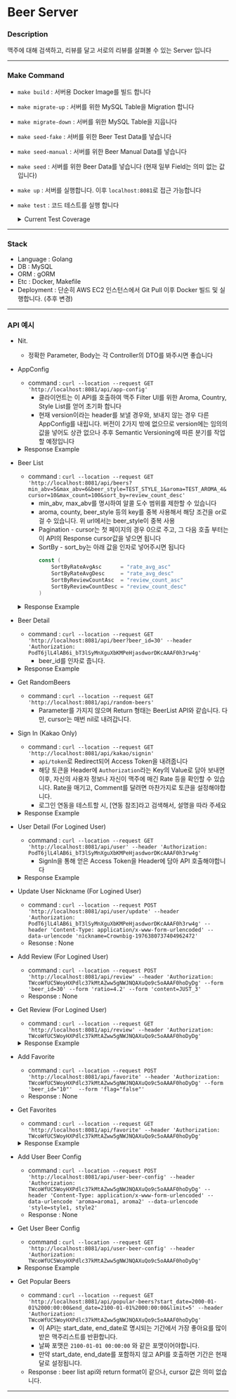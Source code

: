 # Beer Server


### Description
맥주에 대해 검색하고, 리뷰를 달고 서로의 리뷰를 살펴볼 수 있는 Server 입니다

--- 
### Make Command
* `make build` : 서버용 Docker Image를 빌드 합니다
* `make migrate-up` : 서버를 위한 MySQL Table을 Migration 합니다
* `make migrate-down` : 서버를 위한 MySQL Table을 지웁니다
* `make seed-fake` : 서버를 위한 Beer Test Data를 넣습니다
* `make seed-manual` : 서버를 위한 Beer Manual Data를 넣습니다
* `make seed` : 서버를 위한 Beer Data를 넣습니다 (현재 일부 Field는 의미 없는 값입니다)
* `make up` : 서버를 실행합니다. 이후 `localhost:8081`로 접근 가능합니다 
* `make test` : 코드 테스트를 실행 합니다
    <details>
    <summary>Current Test Coverage</summary>
    <p>

    ```bash
    go test ./... -coverprofile cover.out


    ?       github.com/UdonSari/beer-server/controller      [no test files]
    ok      github.com/UdonSari/beer-server/controller/beersvc      0.749s  coverage: 0.0% of statements [no tests to run]
    ?       github.com/UdonSari/beer-server/controller/beersvc/dto  [no test files]
    ok      github.com/UdonSari/beer-server/controller/usersvc      0.567s  coverage: 0.0% of statements [no tests to run]
    ?       github.com/UdonSari/beer-server/controller/usersvc/dto  [no test files]
    ok      github.com/UdonSari/beer-server/domain/beer     1.011s  coverage: 88.1% of statements
    ok      github.com/UdonSari/beer-server/domain/beer/repo        0.386s  coverage: 0.0% of statements [no tests to run]
    ok      github.com/UdonSari/beer-server/domain/user     0.375s  coverage: 0.0% of statements [no tests to run]
    ok      github.com/UdonSari/beer-server/domain/user/repo        0.993s  coverage: 0.0% of statements [no tests to run]
    ?       github.com/UdonSari/beer-server/main    [no test files]
    ok      github.com/UdonSari/beer-server/main/server     1.167s  coverage: 0.0% of statements [no tests to run]
    ?       github.com/UdonSari/beer-server/migration       [no test files]
    ?       github.com/UdonSari/beer-server/migration/commands      [no test files]
    ?       github.com/UdonSari/beer-server/util    [no test files]
    ```

    ```bash
    go tool cover -func cover.out


    github.com/UdonSari/beer-server/controller/beersvc/controller.go:25:    NewController                   0.0%
    github.com/UdonSari/beer-server/controller/beersvc/controller.go:39:    GetBeers                        0.0%
    github.com/UdonSari/beer-server/controller/beersvc/controller.go:109:   GetBeer                         0.0%
    github.com/UdonSari/beer-server/controller/beersvc/controller.go:186:   AddReview                       0.0%
    github.com/UdonSari/beer-server/controller/beersvc/controller.go:217:   GetReview                       0.0%
    github.com/UdonSari/beer-server/controller/beersvc/controller.go:251:   GetAppConfig                    0.0%
    github.com/UdonSari/beer-server/controller/beersvc/controller.go:261:   getDummyAppConfig               0.0%
    github.com/UdonSari/beer-server/controller/usersvc/controller.go:21:    NewController                   0.0%
    github.com/UdonSari/beer-server/controller/usersvc/controller.go:33:    SignInKakao                     0.0%
    github.com/UdonSari/beer-server/controller/usersvc/controller.go:47:    GetToken                        0.0%
    github.com/UdonSari/beer-server/controller/usersvc/controller.go:64:    GetUser                         0.0%
    github.com/UdonSari/beer-server/controller/usersvc/controller.go:79:    UpdateNickName                  0.0%
    github.com/UdonSari/beer-server/domain/beer/repo/beerrepo.go:29:        New                             0.0%
    github.com/UdonSari/beer-server/domain/beer/repo/beerrepo.go:36:        AddBeer                         0.0%
    github.com/UdonSari/beer-server/domain/beer/repo/beerrepo.go:43:        GetBeer                         0.0%
    github.com/UdonSari/beer-server/domain/beer/repo/beerrepo.go:59:        GetBeers                        0.0%
    github.com/UdonSari/beer-server/domain/beer/repo/beerrepo.go:140:       UpdateBeerRateAvg               0.0%
    github.com/UdonSari/beer-server/domain/beer/repo/beerrepo.go:145:       AddReview                       0.0%
    github.com/UdonSari/beer-server/domain/beer/repo/beerrepo.go:171:       GetReviews                      0.0%
    github.com/UdonSari/beer-server/domain/beer/repo/beerrepo.go:190:       GetReviewCount                  0.0%
    github.com/UdonSari/beer-server/domain/beer/repo/beerrepo.go:196:       GetReviewByBeerIDAndUserID      0.0%
    github.com/UdonSari/beer-server/domain/beer/repo/beerrepo.go:211:       GetReviewsByUserID              0.0%
    github.com/UdonSari/beer-server/domain/beer/repo/mapper.go:12:          mapDBReviewToReview             0.0%
    github.com/UdonSari/beer-server/domain/beer/repo/mapper.go:23:          mapReviewToDBReview             0.0%
    github.com/UdonSari/beer-server/domain/beer/repo/mapper.go:32:          mapBeerToDBBeer                 0.0%
    github.com/UdonSari/beer-server/domain/beer/repo/mapper.go:46:          mapDBBeerToBeer                 0.0%
    github.com/UdonSari/beer-server/domain/beer/repo/mapper.go:62:          splitAndGetArray                0.0%
    github.com/UdonSari/beer-server/domain/beer/repo/mapper.go:67:          splitAndGetString               0.0%
    github.com/UdonSari/beer-server/domain/beer/repo/model.go:29:           TableName                       0.0%
    github.com/UdonSari/beer-server/domain/beer/repo/model.go:42:           TableName                       0.0%
    github.com/UdonSari/beer-server/domain/beer/usecase.go:26:              NewUseCase                      100.0%
    github.com/UdonSari/beer-server/domain/beer/usecase.go:33:              AddBeer                         100.0%
    github.com/UdonSari/beer-server/domain/beer/usecase.go:37:              GetBeers                        100.0%
    github.com/UdonSari/beer-server/domain/beer/usecase.go:41:              GetBeer                         100.0%
    github.com/UdonSari/beer-server/domain/beer/usecase.go:45:              AddReview                       88.9%
    github.com/UdonSari/beer-server/domain/beer/usecase.go:76:              GetReviews                      100.0%
    github.com/UdonSari/beer-server/domain/beer/usecase.go:80:              GetReviewsByUserID              100.0%
    github.com/UdonSari/beer-server/domain/beer/usecase.go:84:              GetReviewByBeerIDAndUserID      100.0%
    github.com/UdonSari/beer-server/domain/beer/usecase.go:88:              GetRelatedBeers                 100.0%
    github.com/UdonSari/beer-server/domain/beer/usecase.go:123:             getRelatedBeersWithQueryArgs    100.0%
    github.com/UdonSari/beer-server/domain/beer/valueobject.go:45:          IsValidSortBy                   0.0%
    github.com/UdonSari/beer-server/domain/user/mapper.go:14:               NewMapper                       0.0%
    github.com/UdonSari/beer-server/domain/user/mapper.go:18:               MapKakaoUserToUser              0.0%
    github.com/UdonSari/beer-server/domain/user/mapper.go:30:               getRandomNickName               0.0%
    github.com/UdonSari/beer-server/domain/user/repo/mapper.go:7:           mapDBUserToUser                 0.0%
    github.com/UdonSari/beer-server/domain/user/repo/mapper.go:19:          mapUserToDBUser                 0.0%
    github.com/UdonSari/beer-server/domain/user/repo/model.go:16:           TableName                       0.0%
    github.com/UdonSari/beer-server/domain/user/repo/userrepo.go:20:        New                             0.0%
    github.com/UdonSari/beer-server/domain/user/repo/userrepo.go:26:        GetUserByExternalID             0.0%
    github.com/UdonSari/beer-server/domain/user/repo/userrepo.go:43:        GetUserByID                     0.0%
    github.com/UdonSari/beer-server/domain/user/repo/userrepo.go:58:        CreateUser                      0.0%
    github.com/UdonSari/beer-server/domain/user/repo/userrepo.go:69:        UpdateNickName                  0.0%
    github.com/UdonSari/beer-server/domain/user/usecase.go:37:              NewUseCase                      0.0%
    github.com/UdonSari/beer-server/domain/user/usecase.go:45:              CreateUser                      0.0%
    github.com/UdonSari/beer-server/domain/user/usecase.go:49:              GetToken                        0.0%
    github.com/UdonSari/beer-server/domain/user/usecase.go:82:              GetUser                         0.0%
    github.com/UdonSari/beer-server/domain/user/usecase.go:145:             GetUserByID                     0.0%
    github.com/UdonSari/beer-server/domain/user/usecase.go:149:             GetUserByExternalID             0.0%
    github.com/UdonSari/beer-server/domain/user/usecase.go:153:             UpdateNickName                  0.0%
    github.com/UdonSari/beer-server/main/server/customcontext.go:15:        User                            0.0%
    github.com/UdonSari/beer-server/main/server/customcontext.go:28:        UserMust                        0.0%
    github.com/UdonSari/beer-server/main/server/dependency.go:25:           NewDependency                   0.0%
    github.com/UdonSari/beer-server/main/server/dependency.go:29:           MysqlDB                         0.0%
    github.com/UdonSari/beer-server/main/server/dependency.go:48:           BeerCacheDuration               0.0%
    github.com/UdonSari/beer-server/main/server/dependency.go:52:           Host                            0.0%
    github.com/UdonSari/beer-server/main/server/dependency.go:56:           PortStr                         0.0%
    github.com/UdonSari/beer-server/main/server/dependency.go:60:           PortInt                         0.0%
    github.com/UdonSari/beer-server/main/server/dependency.go:64:           ServerEnv                       0.0%
    github.com/UdonSari/beer-server/main/server/dependency.go:68:           getEnvOrExit                    0.0%
    github.com/UdonSari/beer-server/main/server/dependency.go:76:           getInt64Env                     0.0%
    github.com/UdonSari/beer-server/main/server/server.go:32:               Init                            0.0%
    github.com/UdonSari/beer-server/main/server/server.go:38:               Start                           0.0%
    github.com/UdonSari/beer-server/main/server/server.go:51:               engine                          0.0%
    github.com/UdonSari/beer-server/main/server/server.go:90:               registerRoute                   0.0%
    github.com/UdonSari/beer-server/main/server/server.go:95:               New                             0.0%
    total:                                                                  (statements)                    10.1%
    ```
    </p>
    </details>
---
### Stack
* Language : Golang
* DB : MySQL
* ORM : gORM 
* Etc : Docker, Makefile
* Deployment : 단순히 AWS EC2 인스턴스에서 Git Pull 이후 Docker 빌드 및 실행합니다. (추후 변경)

---
### API 예시
* Nit.
    * 정확한 Parameter, Body는 각 Controller의 DTO를 봐주시면 좋습니다
* AppConfig
    * command : `curl --location --request GET 'http://localhost:8081/api/app-config'`
        * 클라이언트는 이 API를 호출하여 맥주 Filter UI를 위한 Aroma, Country, Style List를 얻어 초기화 합니다
        * 현재 version이라는 header를 보낼 경우와, 보내지 않는 경우 다른 AppConfig를 내립니다. 버전이 2가지 밖에 없으므로 version에는 임의의 값을 넣어도 상관 없으나 추후 Semantic Versioning에 따른 분기를 작업할 예정입니다
    <details>
    <summary>Response Example</summary>
    <p> V1

    ```json
    {
        "result": {
            "aroma_list": [
                "malty",
                "bicuity",
                "caramel",
                "roast",
                "coffee",
                "burnt",
                "grass",
                "blueberry",
                "banana",
                "pineapple",
                "apricot",
                "pear",
                "apple",
                "peach",
                "mango",
                "lemon",
                "orange",
                "grapefruit",
                "vinegar",
                "nutty"
            ],
            "country_list": [
                "USA",
                "Begium",
                "Genmany",
                "Korea",
                "UK",
                "Czech",
                "France"
            ],
            "style_list": [
                "Porter",
                "Stout",
                "Pilsener",
                "Light Lager",
                "Scotch Ale",
                "Saison",
                "Pale Ale",
                "Brown Ale",
                "India Pale Ale",
                "Gose",
                "Quadrupel",
                "Tripel",
                "Lambic"
            ],
            "min_abv": 0,
            "max_abv": 15
        }
    }
    ```
    </p>
    <p> V2

    ```json
    {
        "result": {
            "aroma_list": [
                "Malty",
                "Caramel",
                "Roast",
                "Coffee",
                "Grass",
                "Banana",
                "Apple",
                "Peach",
                "Mango",
                "Orange",
                "Spicy",
                "Vinegar",
                "Nutty",
                "Pineapple",
                "Melon",
                "Blackberry",
                "Chocolate",
                "Cherry",
                "Lemon",
                "Passion Fruit",
                "Grapefruit"
            ],
            "country_list": [
                "USA",
                "Begium",
                "Genmany",
                "Korea",
                "UK",
                "Czech",
                "France"
            ],
            "style_list": [
                {
                    "big_name": "Ale",
                    "mid_categories": [
                        {
                            "description": "상면 발효 효모를 사용하여\n화려하고 풍부한 향이 나는 맥주",
                            "mid_name": "Ale",
                            "small_categories": [
                                "Ale",
                                "Abbey Ale",
                                "Amber Ale",
                                "American Pale Ale",
                                "Brown Belgian Strong Ale",
                                "Blonde Ale",
                                "Brown Ale",
                                "Saison",
                                "Golden Ale",
                                "Hop Ale",
                                "Irish Ale",
                                "Light Ale",
                                "Old Ale",
                                "Pale Ale",
                                "Quadrupel Ale",
                                "Red Ale",
                                "Sparkling Ale",
                                "Summer Ale",
                                "Trappist Ale",
                                "Tripel Ale",
                                "White Ale",
                                "Wheat Ale",
                                "Wit Ale",
                                "Barley Wine",
                                "Dubbel Ale",
                                "Dark Ale",
                                "Wild Ale",
                                "Pumpkin Ale"
                            ]
                        },
                        {
                            "description": "페일 에일에 다량의 홉을 넣은,\n홉의 쌉쌀한 향과 맛이 매력적인 맥주",
                            "mid_name": "IPA",
                            "small_categories": [
                                "IPA",
                                "American IPA",
                                "Black IPA",
                                "Belgian IPA",
                                "Double IPA",
                                "Hazy IPA",
                                "Imperial IPA",
                                "Rye IPA",
                                "Session IPA",
                                "Sour IPA",
                                "Smoothie IPA",
                                "Wheat IPA"
                            ]
                        },
                        {
                            "description": "로스팅된 맥아를 사용한 어두운 색상의 맥주로\n풍부한 바디감이 특징인 맥주",
                            "mid_name": "Dark Beer",
                            "small_categories": [
                                "Dark Beer",
                                "Porter",
                                "Stout",
                                "Baltic Porter",
                                "Bourbon County Stout",
                                "Imperial Porter",
                                "Imperial Stout",
                                "Irish Stout",
                                "Sweet Stout",
                                "Schwarz",
                                "Milk Stout"
                            ]
                        },
                        {
                            "description": "밀 맥아를 높은 비율로 사용한 맥주로\n부드럽고 달콤한 향이 특징인 맥주",
                            "mid_name": "Wheat Beer",
                            "small_categories": [
                                "Wheat Beer",
                                "Belgian White",
                                "Hefeweizen",
                                "Witbier",
                                "Weizen",
                                "Dunkel Weizen",
                                "Weisse"
                            ]
                        }
                    ]
                },
                {
                    "big_name": "Larger",
                    "mid_categories": [
                        {
                            "description": "하면 발효 효모를 사용하여\n가벼운 풍미와 시원한 청량감이 매력적인 맥주",
                            "mid_name": "Larger",
                            "small_categories": [
                                "Lager",
                                "Amber Lager",
                                "Dark Lager",
                                "Helles Lager",
                                "India Pale Lager",
                                "Pale Lager",
                                "Rauchbier",
                                "Kellerbier",
                                "Marzen",
                                "Dunkel"
                            ]
                        },
                        {
                            "description": "다양한 원료와 긴 발효기간을 거쳐\n풍부한 맛과 높은 도수를 가진 맥주",
                            "mid_name": "Bock",
                            "small_categories": [
                                "Bock",
                                "Weizen Bock",
                                "Double Bock",
                                "MaiBock"
                            ]
                        }
                    ]
                },
                {
                    "big_name": "Lambic",
                    "mid_categories": [
                        {
                            "description": "상큼한 맛이 매력적인 자연 발효 맥주",
                            "mid_name": "Lambic",
                            "small_categories": [
                                "Lambic",
                                "Gueuze"
                            ]
                        }
                    ]
                },
                {
                    "big_name": "etc",
                    "mid_categories": [
                        {
                            "description": "비어있다에서 다양한 맥주를 만나보세요",
                            "mid_name": "etc",
                            "small_categories": [
                                "Radler",
                                "Cider",
                                "Gose",
                                "Gluten Free",
                                "Kolsch",
                                "Low Alcohol",
                                "Ginger Beer"
                            ]
                        }
                    ]
                }
            ],
            "min_abv": 0,
            "max_abv": 15
        }
    }
    ```
    </p>
    </details>
* Beer List
    * command : `curl --location --request GET 'http://localhost:8081/api/beers?min_abv=5&max_abv=6&beer_style=TEST_STYLE_1&aroma=TEST_AROMA_4&cursor=10&max_count=100&sort_by=review_count_desc'`
        * min_abv, max_abv를 명시하여 알콜 도수 범위를 제한할 수 있습니다
        * aroma, county, beer_style 등의 key를 중복 사용해서 해당 조건을 or로 걸 수 있습니다. 위 url에서는 beer_style이 중복 사용
        * Pagination - cursor는 첫 페이지의 경우 0으로 주고, 그 다음 호출 부터는 이 API의 Response cursor값을 넣으면 됩니다
        * SortBy - sort_by는 아래 값을 인자로 넣어주시면 됩니다
            ```go
            const (
                SortByRateAvgAsc      = "rate_avg_asc"
                SortByRateAvgDesc     = "rate_avg_desc"
                SortByReviewCountAsc  = "review_count_asc"
                SortByReviewCountDesc = "review_count_desc"
            )
            ```
    <details>
    <summary>Response Example</summary>
    <p>

    ```json
    {
        "result": {
            "beers": [
                {
                    "id": 9,
                    "name": "유레카 서울",
                    "brewery": "더부스",
                    "abv": 6.5,
                    "country": "Korea",
                    "beer_style": "ETC",
                    "aroma": [
                        "Peach"
                    ],
                    "thumbnail_image": "http://127.0.0.1:8081/static/thebooth_eurekaseoul.png",
                    "rate_avg": 0,
                    "review_count": 0,
                    "favorite_flag": false
                },
                {
                    "id": 10,
                    "name": "LIFE IPA 마릴린먼로",
                    "brewery": "크래프트브로스",
                    "abv": 6.5,
                    "country": "Korea",
                    "beer_style": "New England IPA",
                    "aroma": [
                        "Orange",
                        "Pineapple"
                    ],
                    "thumbnail_image": "http://127.0.0.1:8081/static/craftbros_lifeipamarilynmonroe.png",
                    "rate_avg": 4.5,
                    "review_count": 1,
                    "favorite_flag": false
                },
                {
                    "id": 11,
                    "name": "LIFE IPA 체게바라",
                    "brewery": "크래프트브로스",
                    "abv": 6.5,
                    "country": "Korea",
                    "beer_style": "New England IPA",
                    "aroma": [
                        "Orange",
                        "Pineapple"
                    ],
                    "thumbnail_image": "http://127.0.0.1:8081/static/craftbros_lifeipacheguevara.png",
                    "rate_avg": 0,
                    "review_count": 0,
                    "favorite_flag": true
                }
            ],
            "next_cursor": 11
        }
    }
    ```
    </p>
    </details>
* Beer Detail
    * command : `curl --location --request GET 'http://localhost:8081/api/beer?beer_id=30' --header 'Authorization: PodT6jlL4lAB6i_bT3lSyMnXguXbKMPeHjasdworDKcAAAF0h3rw4g'`
        * beer_id를 인자로 줍니다.
    <details>
    <summary>Response Example</summary>
    <p>

    ```json
    {
        "result": {
            "beer": {
                "id": 8,
                "name": "LGBTQ Smoothie IPA",
                "brewery": "더부스",
                "abv": 7.5,
                "country": "Korea",
                "beer_style": "India Pale Ale",
                "aroma": [
                    "Blackberry"
                ],
                "image_url": [
                    "http://127.0.0.1:8081/static/thebooth_lgbtqsmoothieipa.png"
                ],
                "thumbnail_image": "http://127.0.0.1:8081/static/thebooth_lgbtqsmoothieipa.png",
                "reviews": null,
                "rate_avg": 0,
                "review_count": 0,
                "favorite_flag": false
            },
            "related_beers": {
                "aroma_related": null,
                "style_related": [
                    {
                        "id": 1,
                        "name": "ㅋ IPA",
                        "brewery": "더부스",
                        "abv": 4.5,
                        "country": "Korea",
                        "beer_style": "India Pale Ale",
                        "aroma": [
                            "Peach",
                            "Mango"
                        ],
                        "thumbnail_image": "http://127.0.0.1:8081/static/thebooth_kieukipa.png",
                        "rate_avg": 0,
                        "review_count": 0,
                        "favorite_flag": false
                    },
                    {
                        "id": 5,
                        "name": "경리단 힙스터",
                        "brewery": "더부스",
                        "abv": 4.5,
                        "country": "Korea",
                        "beer_style": "India Pale Ale",
                        "aroma": [
                            "Orange",
                            "Grass"
                        ],
                        "thumbnail_image": "http://127.0.0.1:8081/static/thebooth_gyunglidanhipster.png",
                        "rate_avg": 0,
                        "review_count": 0,
                        "favorite_flag": false
                    }
                ],
                "randomly_related": [
                    {
                        "id": 3,
                        "name": "윗 마이 엑스",
                        "brewery": "더부스",
                        "abv": 5.5,
                        "country": "Korea",
                        "beer_style": "Witbier",
                        "aroma": [
                            "Orange",
                            "Spicy",
                            "Grass"
                        ],
                        "thumbnail_image": "http://127.0.0.1:8081/static/thebooth_witmyex.png",
                        "rate_avg": 0,
                        "review_count": 0,
                        "favorite_flag": false
                    },
                    {
                        "id": 4,
                        "name": "국민 IPA",
                        "brewery": "더부스",
                        "abv": 6.5,
                        "country": "Korea",
                        "beer_style": "India Pale Ale",
                        "aroma": [
                            "Orange",
                            "Pineapple",
                            "Melon"
                        ],
                        "thumbnail_image": "http://127.0.0.1:8081/static/thebooth_kookminipa.png",
                        "rate_avg": 0,
                        "review_count": 0,
                        "favorite_flag": false
                    },
                    {
                        "id": 1,
                        "name": "ㅋ IPA",
                        "brewery": "더부스",
                        "abv": 4.5,
                        "country": "Korea",
                        "beer_style": "India Pale Ale",
                        "aroma": [
                            "Peach",
                            "Mango"
                        ],
                        "thumbnail_image": "http://127.0.0.1:8081/static/thebooth_kieukipa.png",
                        "rate_avg": 0,
                        "review_count": 0,
                        "favorite_flag": false
                    }
                ]
            }
        }
    }
    ```
    </p>
    </details>
* Get RandomBeers
    * command : `curl --location --request GET 'http://localhost:8081/api/random-beers'`
        * Parameter를 가지지 않으며 Return 형태는 BeerList API와 같습니다. 다만, cursor는 매번 nil로 내려갑니다.
* Sign In (Kakao Only)
    * command : `curl --location --request GET 'http://localhost:8081/api/kakao/signin'` 
        * `api/token`로 Redirect되어 Access Token을 내려줍니다
        * 해당 토큰을 Header에 `Authorization`라는 Key의 Value로 담아 보내면 이후, 자신의 사용자 정보나 자신이 맥주에 매긴 Rate 등을 확인할 수 있습니다. Rate을 매기고, Comment를 달려면 마찬가지로 토큰을 설정해야합니다.
        * 로그인 연동을 테스트할 시, [연동 참조]라고 검색해서, 설명을 따라 주세요
    <details>
    <summary>Response Example</summary>
    <p>

    ```json
    {
        "access_token": "ABC"
    }
    ```
    </p>
    </details>
* User Detail (For Logined User)
    * command : `curl --location --request GET 'http://localhost:8081/api/user' --header 'Authorization: PodT6jlL4lAB6i_bT3lSyMnXguXbKMPeHjasdworDKcAAAF0h3rw4g'` 
        * SignIn을 통해 얻은 Access Token을 Header에 담아 API 호출해야합니다
    <details>
    <summary>Response Example</summary>
    <p>

    ```json
    {
        "result": {
            "id": 101,
            "external_id": "0",
            "nickname": "Crownbig-1976380737404962472",
            "profile_image": "",
            "thumbnail_image": ""
        }
    }
    ```
    </p>
    </details>
* Update User Nickname (For Logined User)
    * command : `curl --location --request POST 'http://localhost:8081/api/user/update' --header 'Authorization: PodT6jlL4lAB6i_bT3lSyMnXguXbKMPeHjasdworDKcAAAF0h3rw4g' --header 'Content-Type: application/x-www-form-urlencoded' --data-urlencode 'nickname=Crownbig-1976380737404962472'`
    * Resonse : None
* Add Review (For Logined User)
    * command : `curl --location --request POST 'http://localhost:8081/api/review' --header 'Authorization: TWcoWfUC5WoyHXPdlc37kMtAZww5gNWJNQAXuQo9c5oAAAF0hoDyDg' --form 'beer_id=30' --form 'ratio=4.2' --form 'content=JUST_3'`
    * Response : None
* Get Review (For Logined User)
    * command : `curl --location --request GET 'http://localhost:8081/api/review' --header 'Authorization: TWcoWfUC5WoyHXPdlc37kMtAZww5gNWJNQAXuQo9c5oAAAF0hoDyDg'`
    <details>
    <summary>Response Example</summary>
    <p>

    ```json
    {
        "result": [
            {
                "beer": {
                    "id": 30,
                    "name": "TEST_NAME_4137880265740432633",
                    "brewery": "TEST_BREWAERY_86",
                    "abv": 2.85,
                    "country": "TEST_COUNTRY_0",
                    "beer_style": "TEST_STYLE_4",
                    "aroma": [
                        "TEST_AROMA_1",
                        "TEST_AROMA_2",
                        "TEST_AROMA_1"
                    ],
                    "thumbnail_image": "https://picsum.photos/320/480",
                    "rate_avg": 3.64
                },
                "content": "JUST_3",
                "ratio": 4.2,
                "user_id": 101,
                "nickname": "Crownbig-1976380737404962472"
            },
            {
                "beer": {
                    "id": 33,
                    "name": "TEST_NAME_520284185256194436",
                    "brewery": "TEST_BREWAERY_78",
                    "abv": 9.52,
                    "country": "TEST_COUNTRY_5",
                    "beer_style": "TEST_STYLE_1",
                    "aroma": [
                        "TEST_AROMA_3",
                        "TEST_AROMA_3",
                        "TEST_AROMA_3"
                    ],
                    "thumbnail_image": "https://picsum.photos/320/480",
                    "rate_avg": 3.73
                },
                "content": "JUST_4",
                "ratio": 4.2,
                "user_id": 101,
                "nickname": "Crownbig-1976380737404962472"
            }
        ]
    }
    ```
    </p>
    </details>
* Add Favorite
    * command : `curl --location --request POST 'http://localhost:8081/api/favorite' --header 'Authorization: TWcoWfUC5WoyHXPdlc37kMtAZww5gNWJNQAXuQo9c5oAAAF0hoDyDg' --form 'beer_id="10"'  --form 'flag="false"'`
    * Response : None
* Get Favorites
    * command : `curl --location --request GET 'http://localhost:8081/api/favorite' --header 'Authorization: TWcoWfUC5WoyHXPdlc37kMtAZww5gNWJNQAXuQo9c5oAAAF0hoDyDg'`
    <details>
    <summary>Response Example</summary>
    <p>

    ```json
    {
        "result": [
            {
                "beer": {
                    "id": 11,
                    "name": "LIFE IPA 체게바라",
                    "brewery": "크래프트브로스",
                    "abv": 6.5,
                    "country": "Korea",
                    "beer_style": "New England IPA",
                    "aroma": [
                        "Orange",
                        "Pineapple"
                    ],
                    "thumbnail_image": "http://127.0.0.1:8081/static/craftbros_lifeipacheguevara.png",
                    "rate_avg": 0,
                    "review_count": 0,
                    "favorite_flag": true
                },
                "user_id": 1,
                "beer_id": 11
            },
            {
                "beer": {
                    "id": 15,
                    "name": "헌치백 세션 IPA",
                    "brewery": "플레이그라운드",
                    "abv": 4,
                    "country": "Korea",
                    "beer_style": "India Pale Ale",
                    "aroma": [
                        "Orange"
                    ],
                    "thumbnail_image": "http://127.0.0.1:8081/static/playground_hunchback.png",
                    "rate_avg": 0,
                    "review_count": 0,
                    "favorite_flag": true
                },
                "user_id": 1,
                "beer_id": 15
            }
        ]
    }
    ```
    </p>
    </details>
* Add User Beer Config
    * command : `curl --location --request POST 'http://localhost:8081/api/user-beer-config' --header 'Authorization: TWcoWfUC5WoyHXPdlc37kMtAZww5gNWJNQAXuQo9c5oAAAF0hoDyDg' --header 'Content-Type: application/x-www-form-urlencoded' --data-urlencode 'aroma=aroma1, aroma2' --data-urlencode 'style=style1, style2'`
    * Response : None
* Get User Beer Config
    * command : `curl --location --request GET 'http://localhost:8081/api/user-beer-config' --header 'Authorization: TWcoWfUC5WoyHXPdlc37kMtAZww5gNWJNQAXuQo9c5oAAAF0hoDyDg'`
    <details>
    <summary>Response Example</summary>
    <p>

    ```json
    {
        "result": {
            "Aroma": [
                "aroma1, aroma2"
            ],
            "Style": [
                "style1, style2"
            ]
        }
    }
    ```
    </p>
    </details>
* Get Popular Beers
    * command : `curl --location --request GET 'http://localhost:8081/api/popular-beers?start_date=2000-01-01%2000:00:00&end_date=2100-01-01%2000:00:00&limit=5' --header 'Authorization: TWcoWfUC5WoyHXPdlc37kMtAZww5gNWJNQAXuQo9c5oAAAF0hoDyDg'`
        * 이 API는 start_date, end_date로 명시되는 기간에서 가장 좋아요를 많이 받은 맥주리스트를 반환합니다.
        * 날짜 포맷은 `2100-01-01 00:00:00` 와 같은 포맷이어야합니다.
        * 만약 start_date, end_date를 포함하지 않고 API를 호출하면 기간은 현재 달로 설정됩니다.
    * Response : beer list api와 return format이 같으나, cursor 값은 의미 없습니다.


---
